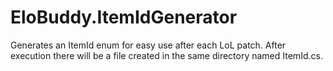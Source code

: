 # EloBuddy.ItemIdGenerator
Generates an ItemId enum for easy use after each LoL patch.
After execution there will be a file created in the same directory named ItemId.cs.
